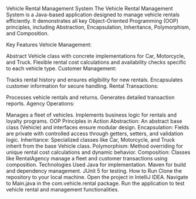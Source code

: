 Vehicle Rental Management System
The Vehicle Rental Management System is a Java-based application designed to manage vehicle rentals efficiently. It demonstrates all key Object-Oriented Programming (OOP) principles, including Abstraction, Encapsulation, Inheritance, Polymorphism, and Composition.

Key Features
Vehicle Management:

Abstract Vehicle class with concrete implementations for Car, Motorcycle, and Truck.
Flexible rental cost calculations and availability checks specific to each vehicle type.
Customer Management:

Tracks rental history and ensures eligibility for new rentals.
Encapsulates customer information for secure handling.
Rental Transactions:

Processes vehicle rentals and returns.
Generates detailed transaction reports.
Agency Operations:

Manages a fleet of vehicles.
Implements business logic for rentals and loyalty programs.
OOP Principles in Action
Abstraction: An abstract base class (Vehicle) and interfaces ensure modular design.
Encapsulation: Fields are private with controlled access through getters, setters, and validation logic.
Inheritance: Specialized classes like Car, Motorcycle, and Truck inherit from the base Vehicle class.
Polymorphism: Method overriding for unique rental cost calculations and dynamic behavior.
Composition: Classes like RentalAgency manage a fleet and customer transactions using composition.
Technologies Used
Java for implementation.
Maven for build and dependency management.
JUnit 5 for testing.
How to Run
Clone the repository to your local machine.
Open the project in IntelliJ IDEA.
Navigate to Main.java in the com.vehicle.rental package.
Run the application to test vehicle rental and management functionalities.
